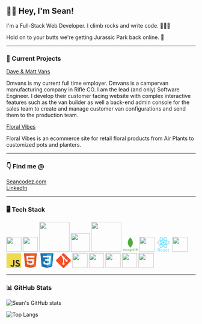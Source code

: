 ## 👋🏻 Hey, I'm Sean!
<p>I'm a Full-Stack Web Developer. I climb rocks and write code. 🧗‍👨‍💻</P>
<p>Hold on to your butts we're getting Jurassic Park back online. 🦖 </p>

<hr/>

### 🚧 Current Projects
<div>
  <a href="https://dmvans.com" target="_blank">Dave & Matt Vans</a>
  <p>Dmvans is my current full time employer. Dmvans is a campervan manufacturing company in Rifle CO. I am the lead (and only) Software Engineer. I develop their customer facing website with complex interactive features such as the van builder as well a back-end admin console for the sales team to create and manage customer van configurations and send them to the production team.</p>
</div>
<div>
  <a href="https://floral-vibez.web.app/" target="_blank">Floral Vibes</a>
  <p>Floral Vibes is an ecommerce site for retail floral products from Air Plants to customized pots and planters.</p>
</div>

<hr/>

### 👇 Find me @
<div>
  <a href="http://seancodez.com/" target="_blank">Seancodez.com</a>
</div>
<div>
  <a href="https://www.linkedin.com/in/seandillon215/" target="_blank">LinkedIn</a>
</div>

<hr/>

### 🖥️ Tech Stack
<div>
  <img src="https://cdn.jsdelivr.net/gh/devicons/devicon/icons/firebase/firebase-plain-wordmark.svg" height="40px" width="40px"></img>
  <img src="https://cdn.jsdelivr.net/gh/devicons/devicon/icons/flutter/flutter-original.svg" height="40px" width="40px"></img>
  <img src="https://cdn.jsdelivr.net/gh/devicons/devicon/icons/dart/dart-original-wordmark.svg" height="80px" width="80px"></img>
  <img src="https://cdn.jsdelivr.net/gh/devicons/devicon/icons/postgresql/postgresql-original-wordmark.svg" height="50px" width="50px"></img>
  <img src="https://cdn.jsdelivr.net/gh/devicons/devicon/icons/googlecloud/googlecloud-original-wordmark.svg" height="80px" width="80px"></img>
  <img src="https://github.com/devicons/devicon/blob/master/icons/mongodb/mongodb-plain-wordmark.svg" height="40px" width="40px"></img>
  <img src="https://cdn.jsdelivr.net/gh/devicons/devicon/icons/express/express-original.svg" height="40px" width="40px"></img>
  <img src="https://github.com/devicons/devicon/blob/master/icons/react/react-original-wordmark.svg" height="40px" width="40px"></img>
  <img src="https://cdn.jsdelivr.net/gh/devicons/devicon/icons/nodejs/nodejs-original-wordmark.svg" height="40px" width="40px"></img>
  <img src="https://github.com/devicons/devicon/blob/master/icons/javascript/javascript-original.svg" height="40px" width="40px"></img>
  <img src="https://github.com/devicons/devicon/blob/master/icons/html5/html5-original.svg" height="40px" width="40px"></img>
  <img src="https://github.com/devicons/devicon/blob/master/icons/css3/css3-original.svg" height="40px" width="40px"></img>
  <img src="https://github.com/devicons/devicon/blob/master/icons/git/git-original.svg" height="40px" width="40px"></img>
  <img src="https://cdn.jsdelivr.net/gh/devicons/devicon/icons/bootstrap/bootstrap-plain-wordmark.svg" height="40px" width="40px"></img>
  <img src="https://cdn.jsdelivr.net/gh/devicons/devicon/icons/heroku/heroku-plain-wordmark.svg" height="40px" width="40px"></img>
  <img src="https://cdn.jsdelivr.net/gh/devicons/devicon/icons/materialui/materialui-original.svg" height="40px" width="40px"></img>
  <img src="https://cdn.jsdelivr.net/gh/devicons/devicon/icons/npm/npm-original-wordmark.svg" height="40px" width="40px"></img>
  <img src="https://cdn.jsdelivr.net/gh/devicons/devicon/icons/graphql/graphql-plain-wordmark.svg" height="40px" width="40px"></img>   
</div>
  
<hr/>

### 📊 GitHub Stats

![Sean's GitHub stats](https://github-readme-stats.vercel.app/api?username=Sdillon215&show_icons=true&theme=radical)

![Top Langs](https://github-readme-stats.vercel.app/api/top-langs/?username=Sdillon215&layout=compact&theme=radical)
